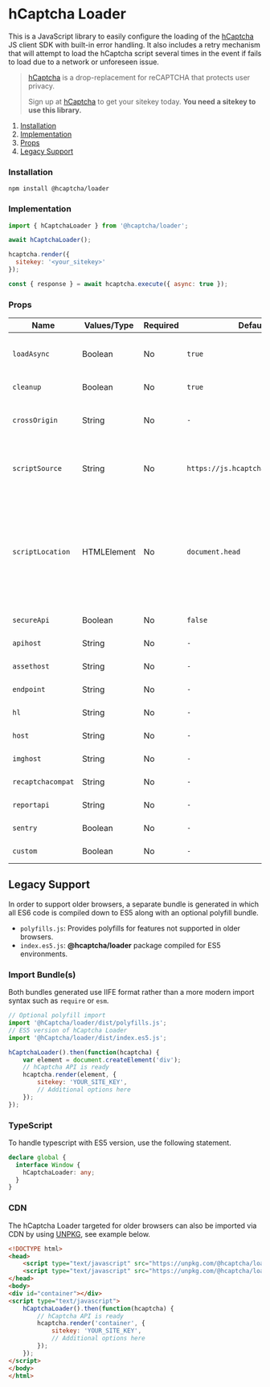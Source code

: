 # hCaptcha Loader

This is a JavaScript library to easily configure the loading of the [hCaptcha](https://www.hcaptcha.com) JS client SDK with built-in error handling. It also includes a retry mechanism that will attempt to load the hCaptcha script several times in the event if fails to load due to a network or unforeseen issue.

> [hCaptcha](https://www.hcaptcha.com) is a drop-replacement for reCAPTCHA that protects user privacy.
>
> Sign up at [hCaptcha](https://www.hcaptcha.com) to get your sitekey today. **You need a sitekey to use this library.**

1. [Installation](#installation)
2. [Implementation](#implementation)
3. [Props](#props)
3. [Legacy Support](#legacy-support)

### Installation
```
npm install @hcaptcha/loader
```

### Implementation

```js
import { hCaptchaLoader } from '@hcaptcha/loader';

await hCaptchaLoader();

hcaptcha.render({
  sitekey: '<your_sitekey>'
});

const { response } = await hcaptcha.execute({ async: true });
```

### Props
| Name              | Values/Type | Required | Default                            | Description                                                                                                                                               |
|-------------------|-------------|----------|------------------------------------|-----------------------------------------------------------------------------------------------------------------------------------------------------------|
| `loadAsync`       | Boolean     | No       | `true`                             | Set if the script should be loaded asynchronously.                                                                                                        |
| `cleanup`         | Boolean     | No       | `true`                             | Remove script tag after setup.                                                                                                                            |
| `crossOrigin`     | String      | No       | `-`                                | Set script cross origin attribute such as "anonymous".                                                                                                    |
| `scriptSource`    | String      | No       | `https://js.hcaptcha.com/1/api.js` | Set script source URI. Takes precedence over `secureApi`.                                                                                                 |
| `scriptLocation`  | HTMLElement | No       | `document.head`                    | Location of where to append the script tag. Make sure to add it to an area that will persist to prevent loading multiple times in the same document view. |
| `secureApi`       | Boolean     | No       | `false`                            | See enterprise docs.                                                                                                                                      |
| `apihost`         | String      | No       | `-`                                | See enterprise docs.                                                                                                                                      |
| `assethost`       | String      | No       | `-`                                | See enterprise docs.                                                                                                                                      |
| `endpoint`        | String      | No       | `-`                                | See enterprise docs.                                                                                                                                      |
| `hl`              | String      | No       | `-`                                | See enterprise docs.                                                                                                                                      |
| `host`            | String      | No       | `-`                                | See enterprise docs.                                                                                                                                      |
| `imghost`         | String      | No       | `-`                                | See enterprise docs.                                                                                                                                      |
| `recaptchacompat` | String      | No       | `-`                                | See enterprise docs.                                                                                                                                      |
| `reportapi`       | String      | No       | `-`                                | See enterprise docs.                                                                                                                                      |
| `sentry`          | Boolean     | No       | `-`                                | See enterprise docs.                                                                                                                                      |
| `custom`          | Boolean     | No       | `-`                                | See enterprise docs.                                                                                                                                      |



## Legacy Support
In order to support older browsers, a separate bundle is generated in which all ES6 code is compiled down to ES5 along with an optional polyfill bundle.

- `polyfills.js`: Provides polyfills for features not supported in older browsers.
- `index.es5.js`: **@hcaptcha/loader** package compiled for ES5 environments.

### Import Bundle(s)
Both bundles generated use IIFE format rather than a more modern import syntax such as `require` or `esm`.

```js
// Optional polyfill import
import '@hCaptcha/loader/dist/polyfills.js';
// ES5 version of hCaptcha Loader
import '@hCaptcha/loader/dist/index.es5.js';

hCaptchaLoader().then(function(hcaptcha) {
    var element = document.createElement('div');
    // hCaptcha API is ready
    hcaptcha.render(element, {
        sitekey: 'YOUR_SITE_KEY',
        // Additional options here
    });
});

```
### TypeScript
To handle typescript with ES5 version, use the following statement.
```ts
declare global {
  interface Window {
    hCaptchaLoader: any;
  }
}
```

### CDN
The hCaptcha Loader targeted for older browsers can also be imported via CDN by using [UNPKG](https://www.unpkg.com/), see example below.


```html
<!DOCTYPE html>
<head>
    <script type="text/javascript" src="https://unpkg.com/@hcaptcha/loader@latest/dist/polyfills.js"></script>
    <script type="text/javascript" src="https://unpkg.com/@hcaptcha/loader@latest/dist/index.es5.js"></script>
</head>
<body>
<div id="container"></div>
<script type="text/javascript">
    hCaptchaLoader().then(function(hcaptcha) {
        // hCaptcha API is ready
        hcaptcha.render('container', {
            sitekey: 'YOUR_SITE_KEY',
            // Additional options here
        });
    });
</script>
</body>
</html>
```
